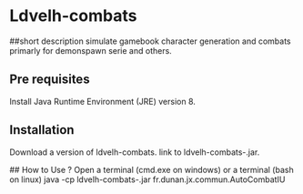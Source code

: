 # Ldvelh-combats

##short description
simulate gamebook character generation and combats primarly for demonspawn serie and others.

## Pre requisites
Install Java Runtime Environment (JRE) version 8.

## Installation
Download a version of ldvelh-combats.
link to ldvelh-combats-<version>.jar.

## How to Use ?
Open a terminal (cmd.exe on windows) or a terminal (bash on linux)
java -cp ldvelh-combats-<version>.jar fr.dunan.jx.commun.AutoCombatIU